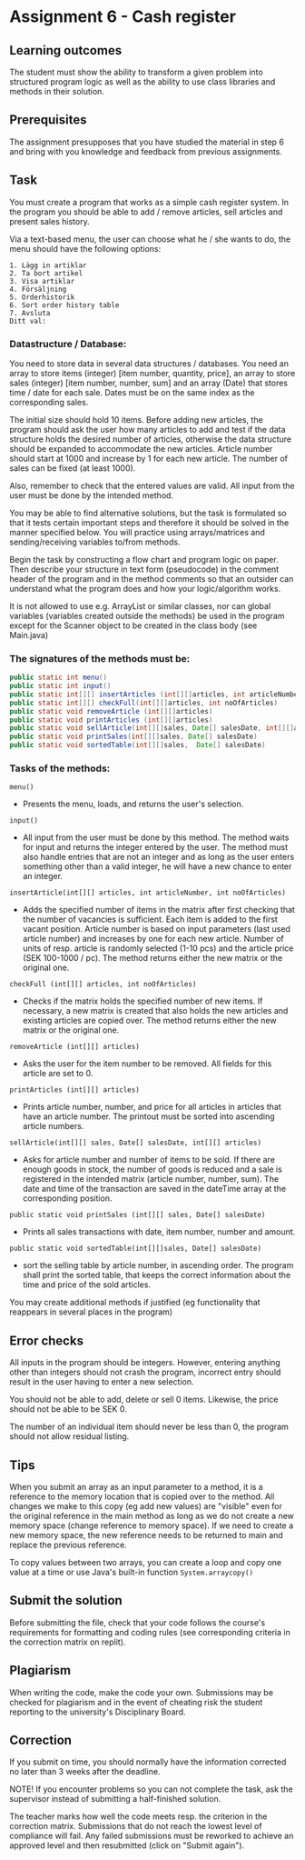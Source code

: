 # Assignment 6 - Cash register

## Learning outcomes
The student must show the ability to transform a given problem into structured program logic as well as the ability to use class libraries and methods in their solution.

## Prerequisites
The assignment presupposes that you have studied the material in step 6 and bring with you knowledge and feedback from previous assignments.

## Task
You must create a program that works as a simple cash register system. In the program you should be able to add / remove articles, sell articles and present sales history.

Via a text-based menu, the user can choose what he / she wants to do, the menu should have the following options:

```
1. Lägg in artiklar 
2. Ta bort artikel
3. Visa artiklar
4. Försäljning
5. Orderhistorik
6. Sort order history table
7. Avsluta
Ditt val:
```

### Datastructure / Database:
You need to store data in several data structures / databases. You need an array to store items (integer) [item number, quantity, price], an array to store sales (integer) [item number, number, sum] and an array (Date) that stores time / date for each sale. Dates must be on the same index as the corresponding sales.

The initial size should hold 10 items. Before adding new articles, the program should ask the user how many articles to add and test if the data structure holds the desired number of articles, otherwise the data structure should be expanded to accommodate the new articles. Article number should start at 1000 and increase by 1 for each new article. The number of sales can be fixed (at least 1000).

Also, remember to check that the entered values ​​are valid. All input from the user must be done by the intended method.

You may be able to find alternative solutions, but the task is formulated so that it tests certain important steps and therefore it should be solved in the manner specified below. You will practice using arrays/matrices and sending/receiving variables to/from methods.

Begin the task by constructing a flow chart and program logic on paper. Then describe your structure in text form (pseudocode) in the comment header of the program and in the method comments so that an outsider can understand what the program does and how your logic/algorithm works.

It is not allowed to use e.g. ArrayList or similar classes, nor can global variables (variables created outside the methods) be used in the program except for the Scanner object to be created in the class body (see Main.java)

### The signatures of the methods must be:

```java
public static int menu()
public static int input()
public static int[][] insertArticles (int[][]articles, int articleNumber, int noOfArticles)
public static int[][] checkFull(int[][]articles, int noOfArticles)
public static void removeArticle (int[][]articles)
public static void printArticles (int[][]articles)
public static void sellArticle(int[][]sales, Date[] salesDate, int[][]articles)
public static void printSales(int[][]sales, Date[] salesDate)
public static void sortedTable(int[][]sales,  Date[] salesDate)
```

### Tasks of the methods:

`menu()`
- Presents the menu, loads, and returns the user's selection.

`input()`
- All input from the user must be done by this method. The method waits for input and returns the integer entered by the user. The method must also handle entries that are not an integer and as long as the user enters something other than a valid integer, he will have a new chance to enter an integer.

`insertArticle(int[][] articles, int articleNumber, int noOfArticles)`
- Adds the specified number of items in the matrix after first checking that the number of vacancies is sufficient. Each item is added to the first vacant position. Article number is based on input parameters (last used article number) and increases by one for each new article. Number of units of resp. article is randomly selected (1-10 pcs) and the article price (SEK 100-1000 / pc). The method returns either the new matrix or the original one.

`checkFull (int[][] articles, int noOfArticles)`
- Checks if the matrix holds the specified number of new items. If necessary, a new matrix is ​​created that also holds the new articles and existing articles are copied over. The method returns either the new matrix or the original one.

`removeArticle (int[][] articles)`
- Asks the user for the item number to be removed. All fields for this article are set to 0.

`printArticles (int[][] articles)`
- Prints article number, number, and price for all articles in articles that have an article number. The printout must be sorted into ascending article numbers.

`sellArticle(int[][] sales, Date[] salesDate, int[][] articles)`
- Asks for article number and number of items to be sold. If there are enough goods in stock, the number of goods is reduced and a sale is registered in the intended matrix (article number, number, sum). The date and time of the transaction are saved in the dateTime array at the corresponding position.

`public static void printSales (int[][] sales, Date[] salesDate)`
- Prints all sales transactions with date, item number, number and amount.

`public static void sortedTable(int[][]sales, Date[] salesDate)`

- sort the selling table by article number, in ascending order. The program shall print the sorted table, that keeps the correct information about the time and price of the sold articles.

You may create additional methods if justified (eg functionality that reappears in several places in the program)

## Error checks
All inputs in the program should be integers. However, entering anything other than integers should not crash the program, incorrect entry should result in the user having to enter a new selection.

You should not be able to add, delete or sell 0 items. Likewise, the price should not be able to be SEK 0.

The number of an individual item should never be less than 0, the program should not allow residual listing.

## Tips
When you submit an array as an input parameter to a method, it is a reference to the memory location that is copied over to the method. All changes we make to this copy (eg add new values) are "visible" even for the original reference in the main method as long as we do not create a new memory space (change reference to memory space). If we need to create a new memory space, the new reference needs to be returned to main and replace the previous reference.

To copy values ​​between two arrays, you can create a loop and copy one value at a time or use Java's built-in function `System.arraycopy()`

## Submit the solution
Before submitting the file, check that your code follows the course's requirements for formatting and coding rules (see corresponding criteria in the correction matrix on replit). 

## Plagiarism 
When writing the code, make the code your own. Submissions may be checked for plagiarism and in the event of cheating risk the student reporting to the university's Disciplinary Board.

## Correction
If you submit on time, you should normally have the information corrected no later than 3 weeks after the deadline. 

NOTE! If you encounter problems so you can not complete the task, ask the supervisor instead of submitting a half-finished solution. 

The teacher marks how well the code meets resp. the criterion in the correction matrix. Submissions that do not reach the lowest level of compliance will fail. Any failed submissions must be reworked to achieve an approved level and then resubmitted (click on "Submit again").  